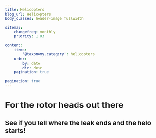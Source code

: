 ```yaml
---
title: Helicopters
blog_url: Helicopters
body_classes: header-image fullwidth

sitemap:
    changefreq: monthly
    priority: 1.03

content:
    items: 
        '@taxonomy.category': helicopters
    order:
        by: date
        dir: desc
    pagination: true

pagination: true
---
```


# For the rotor heads out there

## See if you tell where the leak ends and the helo starts!
